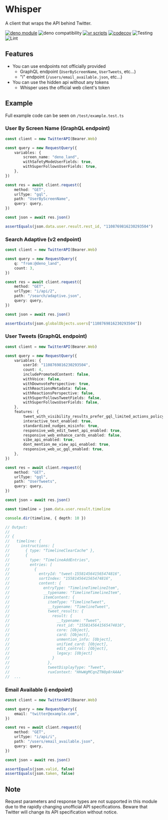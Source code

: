 # Whisper

A client that wraps the API behind Twitter.

[![deno module](https://shield.deno.dev/x/whisper)](https://deno.land/x/whisper)
![deno compatibility](https://shield.deno.dev/deno/^1.24)
[![vr scripts](https://badges.velociraptor.run/flat.svg)](https://velociraptor.run)
[![codecov](https://codecov.io/gh/p1atdev/whisper/branch/main/graph/badge.svg?token=S37OD55SBF)](https://codecov.io/gh/p1atdev/whisper)
![Testing](https://github.com/p1atdev/whisper/actions/workflows/test.yaml/badge.svg)
![Lint](https://github.com/p1atdev/whisper/actions/workflows/lint.yaml/badge.svg)

## Features

-   You can use endpoints not officially provided
    -   GraphQL endpoint (`UserByScreenName`, `UserTweets`, etc...)
    -   "i" endpoint (`/users/email_available.json`, etc...)
-   You can use the hidden api without any tokens
    -   Whisper uses the official web client's token

## Example

Full example code can be seen on `/test/example.test.ts`

### User By Screen Name (GraphQL endpoint)

```ts
const client = new TwitterAPI(Bearer.Web)

const query = new RequestQuery({
    variables: {
        screen_name: "deno_land",
        withSafetyModeUserFields: true,
        withSuperFollowsUserFields: true,
    },
})

const res = await client.request({
    method: "GET",
    urlType: "gql",
    path: "UserByScreenName",
    query: query,
})

const json = await res.json()

assertEquals(json.data.user.result.rest_id, "1108769816230293504")
```

### Search Adaptive (v2 endpoint)

```ts
const client = new TwitterAPI(Bearer.Web)

const query = new RequestQuery({
    q: "from:@deno_land",
    count: 3,
})

const res = await client.request({
    method: "GET",
    urlType: "i/api/2",
    path: "/search/adaptive.json",
    query: query,
})

const json = await res.json()

assertExists(json.globalObjects.users["1108769816230293504"])
```

### User Tweets (GraphQL endpoint)

```ts
const client = new TwitterAPI(Bearer.Web)

const query = new RequestQuery({
    variables: {
        userId: "1108769816230293504",
        count: 4,
        includePromotedContent: false,
        withVoice: false,
        withDownvotePerspective: true,
        withReactionsMetadata: false,
        withReactionsPerspective: false,
        withSuperFollowsTweetFields: false,
        withSuperFollowsUserFields: false,
    },
    features: {
        tweet_with_visibility_results_prefer_gql_limited_actions_policy_enabled: false,
        interactive_text_enabled: true,
        standardized_nudges_misinfo: true,
        responsive_web_edit_tweet_api_enabled: true,
        responsive_web_enhance_cards_enabled: false,
        vibe_api_enabled: true,
        dont_mention_me_view_api_enabled: true,
        responsive_web_uc_gql_enabled: true,
    },
})

const res = await client.request({
    method: "GET",
    urlType: "gql",
    path: "UserTweets",
    query: query,
})

const json = await res.json()

const timeline = json.data.user.result.timeline

console.dir(timeline, { depth: 10 })

// Output:
//
// {
//   timeline: {
//     instructions: [
//       { type: "TimelineClearCache" },
//       {
//         type: "TimelineAddEntries",
//         entries: [
//           {
//             entryId: "tweet-1558145641565474816",
//             sortIndex: "1558145641565474816",
//             content: {
//               entryType: "TimelineTimelineItem",
//               __typename: "TimelineTimelineItem",
//               itemContent: {
//                 itemType: "TimelineTweet",
//                 __typename: "TimelineTweet",
//                 tweet_results: {
//                   result: {
//                     __typename: "Tweet",
//                     rest_id: "1558145641565474816",
//                     core: [Object],
//                     card: [Object],
//                     unmention_info: [Object],
//                     unified_card: [Object],
//                     edit_control: [Object],
//                     legacy: [Object]
//                   }
//                 },
//                 tweetDisplayType: "Tweet",
//                 ruxContext: "HHwWgMCqnZTN0p8rAAAA"
//  ...
```

### Email Available (i endpoint)

```ts
const client = new TwitterAPI(Bearer.Web)

const query = new RequestQuery({
    email: "twitter@example.com",
})

const res = await client.request({
    method: "GET",
    urlType: "i/api/i",
    path: "/users/email_available.json",
    query: query,
})

const json = await res.json()

assertEquals(json.valid, false)
assertEquals(json.taken, false)
```

## Note

Request parameters and response types are not supported in this module due to
the rapidly changing unofficial API specifications. Beware that Twitter will
change its API specification without notice.

